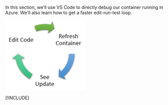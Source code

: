 In this section, we'll use VS Code to directly debug our container running in Azure. We'll also learn how to get a faster edit-run-test loop.

![](../media/edit-refresh-see.png)

[!INCLUDE[](see-troubleshooting.md)]